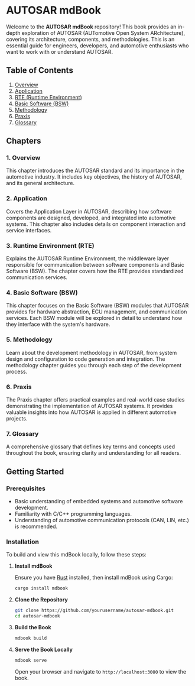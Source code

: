 # AUTOSAR mdBook

Welcome to the **AUTOSAR mdBook** repository! This book provides an in-depth exploration of AUTOSAR (AUTomotive Open System ARchitecture), covering its architecture, components, and methodologies. This is an essential guide for engineers, developers, and automotive enthusiasts who want to work with or understand AUTOSAR.

## Table of Contents

1. [Overview](#overview)
2. [Application](#application)
3. [RTE (Runtime Environment)](#rte-runtime-environment)
4. [Basic Software (BSW)](#basic-software-bsw)
5. [Methodology](#methodology)
6. [Praxis](#praxis)
7. [Glossary](#glossary)

## Chapters

### 1. Overview
This chapter introduces the AUTOSAR standard and its importance in the automotive industry. It includes key objectives, the history of AUTOSAR, and its general architecture.

### 2. Application
Covers the Application Layer in AUTOSAR, describing how software components are designed, developed, and integrated into automotive systems. This chapter also includes details on component interaction and service interfaces.

### 3. Runtime Environment (RTE)
Explains the AUTOSAR Runtime Environment, the middleware layer responsible for communication between software components and Basic Software (BSW). The chapter covers how the RTE provides standardized communication services.

### 4. Basic Software (BSW)
This chapter focuses on the Basic Software (BSW) modules that AUTOSAR provides for hardware abstraction, ECU management, and communication services. Each BSW module will be explored in detail to understand how they interface with the system's hardware.

### 5. Methodology
Learn about the development methodology in AUTOSAR, from system design and configuration to code generation and integration. The methodology chapter guides you through each step of the development process.

### 6. Praxis
The Praxis chapter offers practical examples and real-world case studies demonstrating the implementation of AUTOSAR systems. It provides valuable insights into how AUTOSAR is applied in different automotive projects.

### 7. Glossary
A comprehensive glossary that defines key terms and concepts used throughout the book, ensuring clarity and understanding for all readers.

## Getting Started

### Prerequisites
- Basic understanding of embedded systems and automotive software development.
- Familiarity with C/C++ programming languages.
- Understanding of automotive communication protocols (CAN, LIN, etc.) is recommended.

### Installation

To build and view this mdBook locally, follow these steps:

1. **Install mdBook**

   Ensure you have [Rust](https://www.rust-lang.org/tools/install) installed, then install mdBook using Cargo:

   ```bash
   cargo install mdbook
   ```

2. **Clone the Repository**

   ```bash
   git clone https://github.com/yourusername/autosar-mdbook.git
   cd autosar-mdbook
   ```

3. **Build the Book**

   ```bash
   mdbook build
   ```

4. **Serve the Book Locally**

   ```bash
   mdbook serve
   ```

   Open your browser and navigate to `http://localhost:3000` to view the book.

